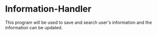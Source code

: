 # Information-Handler
This program will be used to save and search user's information and the information can be updated. 
